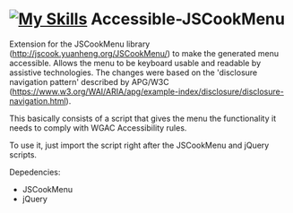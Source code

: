 # [![My Skills](https://skills.thijs.gg/icons?i=js)](https://skills.thijs.gg) Accessible-JSCookMenu

Extension for the JSCookMenu library (http://jscook.yuanheng.org/JSCookMenu/) to make the generated menu accessible. Allows the menu to be keyboard usable and readable by assistive technologies. The changes were based on the 'disclosure navigation pattern' described by APG/W3C (https://www.w3.org/WAI/ARIA/apg/example-index/disclosure/disclosure-navigation.html).

This basically consists of a script that gives the menu the functionality it needs to comply with WGAC Accessibility rules.

To use it, just import the script right after the JSCookMenu and jQuery scripts.

Depedencies:
  - JSCookMenu
  - jQuery
